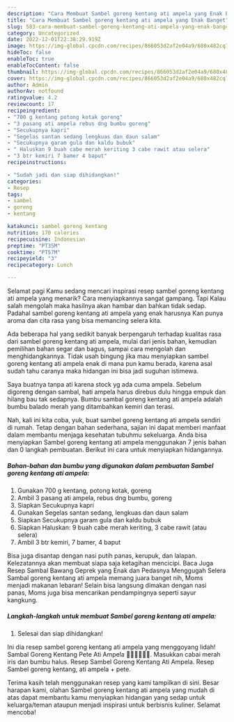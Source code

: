 ```yaml
---
description: "Cara Membuat Sambel goreng kentang ati ampela yang Enak Banget"
title: "Cara Membuat Sambel goreng kentang ati ampela yang Enak Banget"
slug: 583-cara-membuat-sambel-goreng-kentang-ati-ampela-yang-enak-banget
category: Uncategorized
date: 2022-12-01T22:38:29.919Z
image: https://img-global.cpcdn.com/recipes/866053d2af2e04a9/680x482cq70/sambel-goreng-kentang-ati-ampela-foto-resep-utama.jpg
hideToc: false
enableToc: true
enableTocContent: false
thumbnail: https://img-global.cpcdn.com/recipes/866053d2af2e04a9/680x482cq70/sambel-goreng-kentang-ati-ampela-foto-resep-utama.jpg
cover: https://img-global.cpcdn.com/recipes/866053d2af2e04a9/680x482cq70/sambel-goreng-kentang-ati-ampela-foto-resep-utama.jpg
author: Admin
authorAv: notfound
ratingvalue: 4.2
reviewcount: 17
recipeingredient:
- "700 g kentang potong kotak goreng"
- "3 pasang ati ampela rebus dng bumbu goreng"
- "Secukupnya kapri"
- "Segelas santan sedang lengkuas dan daun salam"
- "Secukupnya garam gula dan kaldu bubuk"
- " Haluskan 9 buah cabe merah keriting 3 cabe rawit atau selera"
- "3 btr kemiri 7 bamer 4 baput"
recipeinstructions:

- "Sudah jadi dan siap dihidangkan!"
categories:
- Resep
tags:
- sambel
- goreng
- kentang

katakunci: sambel goreng kentang 
nutrition: 170 calories
recipecuisine: Indonesian
preptime: "PT35M"
cooktime: "PT57M"
recipeyield: "3"
recipecategory: Lunch

---
```



Selamat pagi Kamu sedang mencari inspirasi resep sambel goreng kentang ati ampela yang menarik? Cara menyiapkannya sangat gampang. Tapi Kalau salah mengolah maka hasilnya akan hambar dan bahkan tidak sedap. Padahal sambel goreng kentang ati ampela yang enak harusnya Kan punya aroma dan cita rasa yang bisa memancing selera kita.


Ada beberapa hal yang sedikit banyak berpengaruh terhadap kualitas rasa dari sambel goreng kentang ati ampela, mulai dari jenis bahan, kemudian pemilihan bahan segar dan bagus, sampai cara mengolah dan menghidangkannya. Tidak usah bingung jika mau menyiapkan sambel goreng kentang ati ampela enak di mana pun kamu berada, karena asal sudah tahu caranya maka hidangan ini bisa jadi suguhan istimewa.

Saya buatnya tanpa ati karena stock yg ada cuma ampela. Sebelum digoreng dengan sambal, hati ampela harus direbus dulu hingga empuk dan hilang bau tak sedapnya. Bumbu sambal goreng kentang ati ampela adalah bumbu balado merah yang ditambahkan kemiri dan terasi.


Nah, kali ini kita coba, yuk, buat sambel goreng kentang ati ampela sendiri di rumah. Tetap dengan bahan sederhana, sajian ini dapat memberi manfaat dalam membantu menjaga kesehatan tubuhmu sekeluarga. Anda bisa menyiapkan Sambel goreng kentang ati ampela menggunakan 7 jenis bahan dan 0 langkah pembuatan. Berikut ini cara untuk menyiapkan hidangannya.

<!--inarticleads1-->

##### Bahan-bahan dan bumbu yang digunakan dalam pembuatan Sambel goreng kentang ati ampela:

1. Gunakan 700 g kentang, potong kotak, goreng
1. Ambil 3 pasang ati ampela, rebus dng bumbu, goreng
1. Siapkan Secukupnya kapri
1. Gunakan Segelas santan sedang, lengkuas dan daun salam
1. Siapkan Secukupnya garam gula dan kaldu bubuk
1. Siapkan  Haluskan: 9 buah cabe merah keriting, 3 cabe rawit (atau selera)
1. Ambil 3 btr kemiri, 7 bamer, 4 baput


Bisa juga disantap dengan nasi putih panas, kerupuk, dan lalapan. Kelezatannya akan membuat siapa saja ketagihan mencicipi. Baca Juga Resep Sambal Bawang Geprek yang Enak dan Pedasnya Menggugah Selera Sambal goreng kentang ati ampela memang juara banget nih, Moms menjadi makanan lebaran! Selain bisa langsung dimakan dengan nasi panas, Moms juga bisa mencarikan pendampingnya seperti sayur kangkung. 

<!--inarticleads2-->

##### Langkah-langkah untuk membuat Sambel goreng kentang ati ampela:


1. Selesai dan siap dihidangkan!

Ini dia resep sambel goreng kentang ati ampela yang menggoyang lidah! Sambal Goreng Kentang Pete Ati Ampela 👍🏼👍🏼👍🏼. Masukkan cabai merah iris dan bumbu halus. Resep Sambel Goreng Kentang Ati Ampela. Resep Sambel goreng kentang, ati ampela + pete. 

Terima kasih telah menggunakan resep yang kami tampilkan di sini. Besar harapan kami, olahan Sambel goreng kentang ati ampela yang mudah di atas dapat membantu kamu menyiapkan hidangan yang sedap untuk keluarga/teman ataupun menjadi inspirasi untuk berbisnis kuliner. Selamat mencoba!

